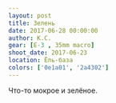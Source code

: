 ```yaml
---
layout: post
title: Зелень
date: 2017-06-28 00:00:00
author: К.С.
gear: [E-3 , 35mm macro]
shoot_date: 2017-06-23
location: Ёль-база
colors: ['0e1a01', '2a4302']
---
```

Что-то мокрое и зелёное.
